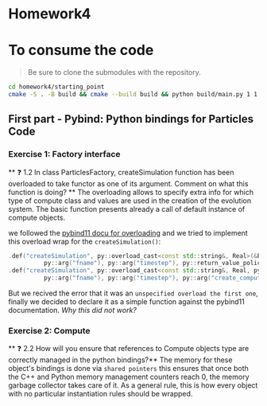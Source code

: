# Homework4

# To consume the code
> Be sure to clone the submodules with the repository.
```bash
cd homework4/starting_point
cmake -S . -B build && cmake --build build && python build/main.py 1 1 "init.csv" "material_point" 10
```

## First part - Pybind: Python bindings for Particles Code
### Exercise 1: Factory interface
** ❓ 1.2 In class ParticlesFactory, createSimulation function has been overloaded to take functor as one
of its argument. Comment on what this function is doing? **
The overloading allows to specify extra info for which type of compute class and values are used in the creation of the evolution system. The basic function presents already a call of default instance of compute objects.

we followed the [pybind11 docu for overloading](https://pybind11.readthedocs.io/en/stable/classes.html#overloaded-methods) and we tried to implement this overload wrap for the `createSimulation()`:
```cpp
.def("createSimulation", py::overload_cast<const std::string&, Real>(&ParticlesFactoryInterface::createSimulation),
          py::arg("fname"), py::arg("timestep"), py::return_value_policy::reference)
.def("createSimulation", py::overload_cast<const std::string&, Real, py::function>(&ParticlesFactoryInterface::createSimulation<py::function>),
          py::arg("fname"), py::arg("timestep"), py::arg("create_computes"), py::return_value_policy::reference);
```
But we recived the error that it was an `unspecified overload the first one`, finally we decided to declare it as a simple function against the pybind11 documentation. *Why this did not work?*

### Exercise 2: Compute
** ❓ 2.2 How will you ensure that references to Compute objects type are correctly managed in the python
bindings?**
The memory for these object's bindings is done via `shared pointers` this ensures that once both the C++ and Python memory management counters reach 0, the memory garbage collector takes care of it. As a general rule, this is how every object with no particular instantiation rules should be wrapped.